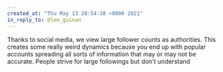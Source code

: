 ```yaml
---
created_at: "Thu May 13 20:54:38 +0000 2021"
in_reply_to: @leo_guinan
---
```


Thanks to social media, we view large follower counts as authorities. This creates some really weird dynamics because you end up with popular accounts spreading all sorts of information that may or may not be accurate. People strive for large followings but don't understand